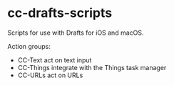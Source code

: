 # cc-drafts-scripts

Scripts for use with Drafts for iOS and macOS.

Action groups:

- CC-Text act on text input
- CC-Things integrate with the Things task manager
- CC-URLs act on URLs
